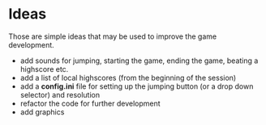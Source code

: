 <h1>Ideas</h1>
Those are simple ideas that may be used to improve the game development.
<ul>
<li>add sounds for jumping, starting the game, ending the game, beating a highscore etc.</li>
<li>add a list of local highscores (from the beginning of the session)</li>
<li>add a <b>config.ini</b> file for setting up the jumping button (or a drop down selector) and resolution</li>
<li>refactor the code for further development</li>
<li>add graphics</li>
</ul>
